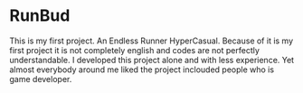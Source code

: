 # RunBud
This is my first project. An Endless Runner HyperCasual. Because of it is my first project it is not completely english and codes are not perfectly understandable. I developed this project alone and with less experience. Yet almost everybody around me liked the project inclouded people who is game developer.
